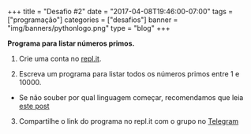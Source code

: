 +++
title = "Desafio #2"
date = "2017-04-08T19:46:00-07:00"
tags = ["programação"]
categories = ["desafios"]
banner = "img/banners/pythonlogo.png"
type = "blog"
+++

**Programa para listar números primos.**

1. Crie uma conta no [repl.it](https://repl.it).

2. Escreva um programa para listar todos os números primos entre 1 e 10000.
- Se não souber por qual linguagem começar, recomendamos que leia [este post](https://osprogramadores.com/blog/2017/04/07/qual_linguagem_usar/)

3. Compartilhe o link do programa no repl.it com o grupo no [Telegram](https://t.me/osprogramadores)
